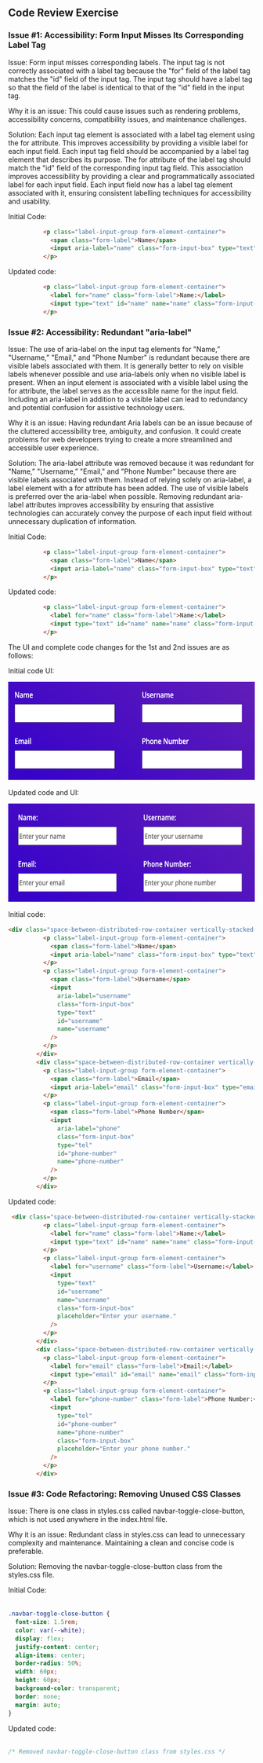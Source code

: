 ## Code Review Exercise


### Issue #1: Accessibility: Form Input Misses Its Corresponding Label Tag

Issue: Form input misses corresponding labels. The input tag is not correctly associated with a label tag because the "for" field of the label tag matches the "id" field of the input tag.  The input tag should have a label tag so that the field of the label is identical to that of the "id" field in the input tag.

Why it is an issue: This could cause issues such as rendering problems, accessibility concerns, compatibility issues, and maintenance challenges.

Solution: Each input tag element is associated with a label tag element using the for attribute. This improves accessibility by providing a visible label for each input field. Each input tag field should be accompanied by a label tag element that describes its purpose. The for attribute of the label tag should match the "id" field of the corresponding input tag field. This association improves accessibility by providing a clear and programmatically associated label for each input field. Each input field now has a label tag element associated with it, ensuring consistent labelling techniques for accessibility and usability.

Initial Code:
```html
          <p class="label-input-group form-element-container">
            <span class="form-label">Name</span>
            <input aria-label="name" class="form-input-box" type="text" id="name" name="name" />
          </p>
```

Updated code: 
```html
          <p class="label-input-group form-element-container">
            <label for="name" class="form-label">Name:</label>
            <input type="text" id="name" name="name" class="form-input-box" placeholder="Enter your name" />
          </p>
```




### Issue #2: Accessibility: Redundant "aria-label"

Issue: The use of aria-label on the input tag elements for "Name,” "Username,” "Email," and "Phone Number" is redundant because there are visible labels associated with them. It is generally better to rely on visible labels whenever possible and use aria-labels only when no visible label is present. When an input element is associated with a visible label using the for attribute, the label serves as the accessible name for the input field. Including an aria-label in addition to a visible label can lead to redundancy and potential confusion for assistive technology users.

Why it is an issue: Having redundant Aria labels can be an issue because of the cluttered accessibility tree, ambiguity, and confusion. It could create problems for web developers trying to create a more streamlined and accessible user experience.

Solution: The aria-label attribute was removed because it was redundant for "Name,” "Username,” "Email," and "Phone Number" because there are visible labels associated with them. Instead of relying solely on aria-label, a label element with a for attribute has been added. The use of visible labels is preferred over the aria-label when possible. Removing redundant aria-label attributes improves accessibility by ensuring that assistive technologies can accurately convey the purpose of each input field without unnecessary duplication of information.

Initial Code:
```html
          <p class="label-input-group form-element-container">
            <span class="form-label">Name</span>
            <input aria-label="name" class="form-input-box" type="text" id="name" name="name" />
          </p>
```

Updated code: 
```html
          <p class="label-input-group form-element-container">
            <label for="name" class="form-label">Name:</label>
            <input type="text" id="name" name="name" class="form-input-box" placeholder="Enter your name" />
          </p>
```



The UI and complete code changes for the 1st and 2nd issues are as follows: 


Initial code UI: 
 


<img src="../images/before_label.png" height=200 alt="screenshot showing an aaccessibility issue on the image with the close button">

Updated code and UI: 
 

 
<img src="../images/after_label.png" height=200 alt="screenshot showing an accessibility issue on the image with the close button">

Initial code:

```html
<div class="space-between-distributed-row-container vertically-stacked-sm-screen-container">
          <p class="label-input-group form-element-container">
            <span class="form-label">Name</span>
            <input aria-label="name" class="form-input-box" type="text" id="name" name="name" />
          </p>
          <p class="label-input-group form-element-container">
            <span class="form-label">Username</span>
            <input
              aria-label="username"
              class="form-input-box"
              type="text"
              id="username"
              name="username"
            />
          </p>
        </div>
        <div class="space-between-distributed-row-container vertically-stacked-sm-screen-container">
          <p class="label-input-group form-element-container">
            <span class="form-label">Email</span>
            <input aria-label="email" class="form-input-box" type="email" id="email" name="email" />
          </p>
          <p class="label-input-group form-element-container">
            <span class="form-label">Phone Number</span>
            <input
              aria-label="phone"
              class="form-input-box"
              type="tel"
              id="phone-number"
              name="phone-number"
            />
          </p>
        </div>
```

Updated code:

```html
 <div class="space-between-distributed-row-container vertically-stacked-sm-screen-container">
          <p class="label-input-group form-element-container">
            <label for="name" class="form-label">Name:</label>
            <input type="text" id="name" name="name" class="form-input-box" placeholder="Enter your name." />
          </p>
          <p class="label-input-group form-element-container">
            <label for="username" class="form-label">Username:</label>
            <input
              type="text"
              id="username"
              name="username"
              class="form-input-box"
              placeholder="Enter your username."
            />
          </p>          
        </div>
        <div class="space-between-distributed-row-container vertically-stacked-sm-screen-container">
          <p class="label-input-group form-element-container">
            <label for="email" class="form-label">Email:</label>
            <input type="email" id="email" name="email" class="form-input-box" placeholder="Enter your email." />
          </p>
          <p class="label-input-group form-element-container">
            <label for="phone-number" class="form-label">Phone Number:</label>
            <input
              type="tel"
              id="phone-number"
              name="phone-number"
              class="form-input-box"
              placeholder="Enter your phone number."
            />
          </p>
        </div>
```



### Issue #3: Code Refactoring: Removing Unused CSS Classes


Issue: There is one class in styles.css called navbar-toggle-close-button, which is not used anywhere in the index.html file.

Why it is an issue: Redundant class in styles.css can lead to unnecessary complexity and maintenance. Maintaining a clean and concise code is preferable.

Solution: Removing the navbar-toggle-close-button class from the styles.css file.

Initial Code:
```css

.navbar-toggle-close-button {
  font-size: 1.5rem;
  color: var(--white);
  display: flex;
  justify-content: center;
  align-items: center;
  border-radius: 50%;
  width: 60px;
  height: 60px;
  background-color: transparent;
  border: none;
  margin: auto;
}

```

Updated code: 
```css

/* Removed navbar-toggle-close-button class from styles.css */

```